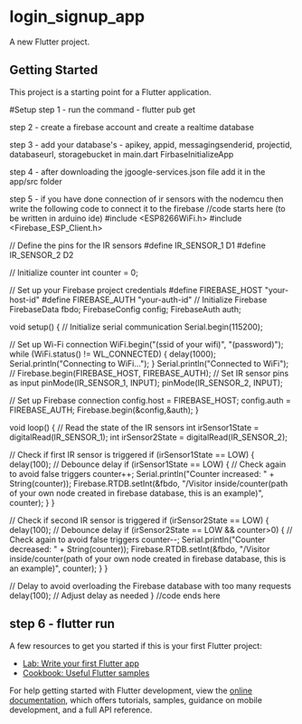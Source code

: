 # login_signup_app

A new Flutter project.

## Getting Started

This project is a starting point for a Flutter application.

#Setup
step 1 - run the command - flutter pub get

step 2 - create a firebase account and create a realtime database

step 3 - add your database's - apikey, appid, messagingsenderid, projectid, databaseurl, storagebucket in main.dart FirbaseInitializeApp

step 4 - after downloading the jgoogle-services.json file add it in the app/src folder

step 5 - if you have done connection of ir sensors with the nodemcu then write the following code to connect it to the firebase
//code starts here (to be written in arduino ide)
#include <ESP8266WiFi.h>
#include <Firebase_ESP_Client.h>

// Define the pins for the IR sensors
#define IR_SENSOR_1 D1
#define IR_SENSOR_2 D2

// Initialize counter
int counter = 0;

// Set up your Firebase project credentials
#define FIREBASE_HOST "your-host-id"
#define FIREBASE_AUTH "your-auth-id"
// Initialize Firebase
FirebaseData fbdo;
FirebaseConfig config;
FirebaseAuth auth;

void setup() {
  // Initialize serial communication
  Serial.begin(115200);

  // Set up Wi-Fi connection
  WiFi.begin("(ssid of your wifi)", "(password)");
  while (WiFi.status() != WL_CONNECTED) {
    delay(1000);
    Serial.println("Connecting to WiFi...");
  }
  Serial.println("Connected to WiFi");
  // Firebase.begin(FIREBASE_HOST, FIREBASE_AUTH);
  // Set IR sensor pins as input
  pinMode(IR_SENSOR_1, INPUT);
  pinMode(IR_SENSOR_2, INPUT);
  
  // Set up Firebase connection
  config.host = FIREBASE_HOST;
  config.auth = FIREBASE_AUTH;
  Firebase.begin(&config,&auth);
}

void loop() {
  // Read the state of the IR sensors
  int irSensor1State = digitalRead(IR_SENSOR_1);
  int irSensor2State = digitalRead(IR_SENSOR_2);

  // Check if first IR sensor is triggered
  if (irSensor1State == LOW) {
    delay(100); // Debounce delay
    if (irSensor1State == LOW) { // Check again to avoid false triggers
      counter++; 
      Serial.println("Counter increased: " + String(counter));
      Firebase.RTDB.setInt(&fbdo, "/Visitor inside/counter(path of your own node created in firebase database, this is an example)", counter);
    }
  }

  // Check if second IR sensor is triggered
  if (irSensor2State == LOW) {
    delay(100); // Debounce delay
    if (irSensor2State == LOW && counter>0) { // Check again to avoid false triggers
      counter--;
      Serial.println("Counter decreased: " + String(counter));
      Firebase.RTDB.setInt(&fbdo, "/Visitor inside/counter(path of your own node created in firebase database, this is an example)", counter);
    }
  }

  // Delay to avoid overloading the Firebase database with too many requests
  delay(100); // Adjust delay as needed
}
//code ends here

step 6 - flutter run
----------------------------------------------------------------------------------------------------------------------------------------------------

A few resources to get you started if this is your first Flutter project:

- [Lab: Write your first Flutter app](https://docs.flutter.dev/get-started/codelab)
- [Cookbook: Useful Flutter samples](https://docs.flutter.dev/cookbook)

For help getting started with Flutter development, view the
[online documentation](https://docs.flutter.dev/), which offers tutorials,
samples, guidance on mobile development, and a full API reference.
